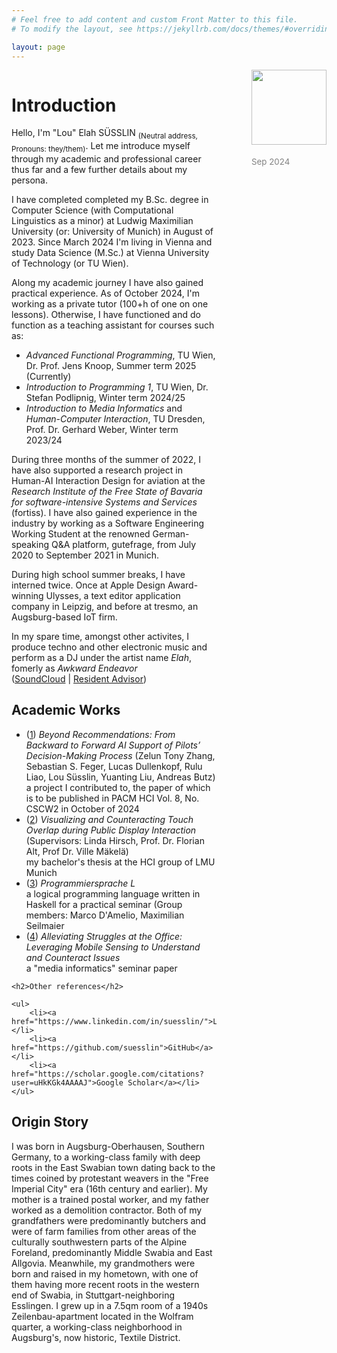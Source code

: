```yaml
---
# Feel free to add content and custom Front Matter to this file.
# To modify the layout, see https://jekyllrb.com/docs/themes/#overriding-theme-defaults

layout: page
---
```


<div style="@media only screen and (max-width: 780px) { float: none; } float: right; max-width: 30%; height: auto;">
    <img style="width: 120px;" src="https://i.postimg.cc/D0G5Kj5V/IMG-0106-copy-4.jpg">
    <p style="color: #828282; padding-top: 5px; font-size: 10pt;">Sep 2024</p>
</div>
<div style="float: left; width: 65%; padding-right: 5%; @media only screen and (max-width: 780px) { float: none; }">

<h1>Introduction</h1>

<p>Hello, I'm "Lou" Elah SÜSSLIN <sub>(Neutral address, Pronouns: they/them)</sub>. Let me introduce myself through my academic and professional career thus far and a few further details about my persona.</p>

<p>I have completed completed my B.Sc. degree in Computer Science (with Computational Linguistics as a minor) at Ludwig Maximilian University (or: University of Munich) in August of 2023. Since March 2024 I'm living in Vienna and study Data Science (M.Sc.) at Vienna University of Technology (or TU Wien).

<p>Along my academic journey I have also gained practical experience. As of October 2024, I'm working as a private tutor (100+h of one on one lessons). Otherwise, I have functioned and do function as a teaching assistant for courses such as:<br>
    <ul>
        <li><i>Advanced Functional Programming</i>, TU Wien, Dr. Prof. Jens Knoop, Summer term 2025 (Currently)</li>
        <li><i>Introduction to Programming 1</i>, TU Wien, Dr. Stefan Podlipnig, Winter term 2024/25</li>
        <li><i>Introduction to Media Informatics</i> and <i>Human-Computer Interaction</i>, TU Dresden, Prof. Dr. Gerhard Weber, Winter term 2023/24</li>
    </ul>
During three months of the summer of 2022, I have also supported a research project in Human-AI Interaction Design for aviation at the <i>Research Institute of the Free State of Bavaria for software-intensive Systems and Services</i> (fortiss). I have also gained experience in the industry by working as a Software Engineering Working Student at the renowned German-speaking Q&A platform, gutefrage, from July 2020 to September 2021 in Munich.</p>
    
<p>During high school summer breaks, I have interned twice. Once at Apple Design Award-winning Ulysses, a text editor application company in Leipzig, and before at tresmo, an Augsburg-based IoT firm.</p>

<p>In my spare time, amongst other activites, I produce techno and other electronic music and perform as a DJ under the artist name <i>Elah</i>, fomerly as <i>Awkward Endeavor</i><br>(<a href="https://soundcloud.com/elah">SoundCloud</a> | <a href="https://www.residentadvisor.net/dj/elah">Resident Advisor</a>)</p>

<h2>Academic Works</h2>    
        <ul>
             <li>(<a href="https://arxiv.org/abs/2406.08959">1</a>) <i>Beyond Recommendations: From Backward to Forward AI Support of Pilots’ Decision-Making Process</i> (Zelun Tony Zhang, Sebastian S. Feger, Lucas Dullenkopf, Rulu Liao, Lou Süsslin, Yuanting Liu, Andreas Butz)<br> a project I contributed to, the paper of which is to be published in PACM HCI Vol. 8, No. CSCW2 in October of 2024</li>
             <li>(<a href="https://www.researchgate.net/publication/371987298_Visualizing_and_Counteracting_Touch_Overlap_during_Public_Display_Interaction">2</a>) <i>Visualizing and Counteracting Touch Overlap during Public Display Interaction</i> (Supervisors: Linda Hirsch, Prof. Dr. Florian Alt, Prof Dr. Ville Mäkelä)<br> my bachelor's thesis at the HCI group of LMU Munich</li>
            <li>(<a href="https://github.com/luki/programmiersprache-l">3</a>) <i>Programmiersprache L</i><br> a logical programming language written in Haskell for a practical seminar (Group members: Marco D'Amelio, Maximilian Seilmaier</li>
            <li>(<a href="https://github.com/luki/alleviating-struggles-in-the-office">4</a>) <i>Alleviating Struggles at the Office: Leveraging Mobile Sensing to Understand and Counteract Issues</i><br>a "media informatics" seminar paper</li>
        </ul>

    <h2>Other references</h2>

    <ul>
        <li><a href="https://www.linkedin.com/in/suesslin/">LinkedIn</a></li>
        <li><a href="https://github.com/suesslin">GitHub</a></li>
        <li><a href="https://scholar.google.com/citations?user=uHkKGk4AAAAJ">Google Scholar</a></li>
    </ul>
    
<h2>Origin Story</h2>
        <p>I was born in Augsburg-Oberhausen, Southern Germany, to a working-class family with deep roots in the East Swabian town dating back to the times coined by protestant weavers in the "Free Imperial City" era (16th century and earlier). My mother is a trained postal worker, and my father worked as a demolition contractor. Both of my grandfathers were predominantly butchers and were of farm families from other areas of the culturally southwestern parts of the Alpine Foreland, predominantly Middle Swabia and East Allgovia. Meanwhile, my grandmothers were born and raised in my hometown, with one of them having more recent roots in the western end of Swabia, in Stuttgart-neighboring Esslingen. I grew up in a 7.5qm room of a 1940s Zeilenbau-apartment located in the Wolfram quarter, a working-class neighborhood in Augsburg's, now historic, Textile District.</p>
